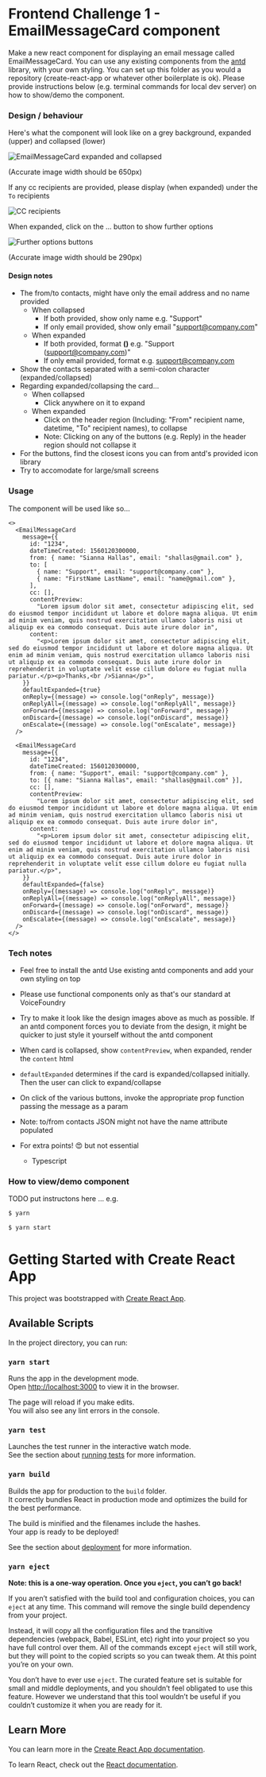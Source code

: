 # Frontend Challenge 1 - EmailMessageCard component

Make a new react component for displaying an email message called EmailMessageCard. You can use any existing components from the [antd](https://ant.design/components/overview/) library, with your own styling. You can set up this folder as you would a repository (create-react-app or whatever other boilerplate is ok). Please provide instructions below (e.g. terminal commands for local dev server) on how to show/demo the component.

### Design / behaviour

Here's what the component will look like on a grey background, expanded (upper) and collapsed (lower)

![EmailMessageCard expanded and collapsed](readme-images/EmailMessageCard-expanded-and-collapsed.png)

(Accurate image width should be 650px)

If any cc recipients are provided, please display (when expanded) under the `To` recipients

![CC recipients](/readme-images/EmailMessageCard-cc.png)

When expanded, click on the ... button to show further options

![Further options buttons](/readme-images/EmailMessageCard-buttons.png)

(Accurate image width should be 290px)

#### Design notes

- The from/to contacts, might have only the email address and no name provided
  - When collapsed
    - If both provided, show only name e.g. "Support"
    - If only email provided, show only email "support@company.com"
  - When expanded
    - If both provided, format **<name> (<email>)** e.g. "Support (support@company.com)"
    - If only email provided, format **<email>** e.g. support@company.com
- Show the contacts separated with a semi-colon character (expanded/collapsed)
- Regarding expanded/collapsing the card...
  - When collapsed
    - Click anywhere on it to expand
  - When expanded
    - Click on the header region (Including: "From" recipient name, datetime, "To" recipient names), to collapse
    - Note: Clicking on any of the buttons (e.g. Reply) in the header region should not collapse it
- For the buttons, find the closest icons you can from antd's provided icon library
- Try to accomodate for large/small screens

### Usage

The component will be used like so...

```
<>
  <EmailMessageCard
    message={{
      id: "1234",
      dateTimeCreated: 1560120300000,
      from: { name: "Sianna Hallas", email: "shallas@gmail.com" },
      to: [
        { name: "Support", email: "support@company.com" },
        { name: "FirstName LastName", email: "name@gmail.com" },
      ],
      cc: [],
      contentPreview:
        "Lorem ipsum dolor sit amet, consectetur adipiscing elit, sed do eiusmod tempor incididunt ut labore et dolore magna aliqua. Ut enim ad minim veniam, quis nostrud exercitation ullamco laboris nisi ut aliquip ex ea commodo consequat. Duis aute irure dolor in",
      content:
        "<p>Lorem ipsum dolor sit amet, consectetur adipiscing elit, sed do eiusmod tempor incididunt ut labore et dolore magna aliqua. Ut enim ad minim veniam, quis nostrud exercitation ullamco laboris nisi ut aliquip ex ea commodo consequat. Duis aute irure dolor in reprehenderit in voluptate velit esse cillum dolore eu fugiat nulla pariatur.</p><p>Thanks,<br />Sianna</p>",
    }}
    defaultExpanded={true}
    onReply={(message) => console.log("onReply", message)}
    onReplyAll={(message) => console.log("onReplyAll", message)}
    onForward={(message) => console.log("onForward", message)}
    onDiscard={(message) => console.log("onDiscard", message)}
    onEscalate={(message) => console.log("onEscalate", message)}
  />

  <EmailMessageCard
    message={{
      id: "1234",
      dateTimeCreated: 1560120300000,
      from: { name: "Support", email: "support@company.com" },
      to: [{ name: "Sianna Hallas", email: "shallas@gmail.com" }],
      cc: [],
      contentPreview:
        "Lorem ipsum dolor sit amet, consectetur adipiscing elit, sed do eiusmod tempor incididunt ut labore et dolore magna aliqua. Ut enim ad minim veniam, quis nostrud exercitation ullamco laboris nisi ut aliquip ex ea commodo consequat. Duis aute irure dolor in",
      content:
        "<p>Lorem ipsum dolor sit amet, consectetur adipiscing elit, sed do eiusmod tempor incididunt ut labore et dolore magna aliqua. Ut enim ad minim veniam, quis nostrud exercitation ullamco laboris nisi ut aliquip ex ea commodo consequat. Duis aute irure dolor in reprehenderit in voluptate velit esse cillum dolore eu fugiat nulla pariatur.</p>",
    }}
    defaultExpanded={false}
    onReply={(message) => console.log("onReply", message)}
    onReplyAll={(message) => console.log("onReplyAll", message)}
    onForward={(message) => console.log("onForward", message)}
    onDiscard={(message) => console.log("onDiscard", message)}
    onEscalate={(message) => console.log("onEscalate", message)}
  />
</>
```

### Tech notes

- Feel free to install the antd Use existing antd components and add your own styling on top
- Please use functional components only as that's our standard at VoiceFoundry
- Try to make it look like the design images above as much as possible. If an antd component forces you to deviate from the design, it might be quicker to just style it yourself without the antd component
- When card is collapsed, show `contentPreview`, when expanded, render the `content` html
- `defaultExpanded` determines if the card is expanded/collapsed initially. Then the user can click to expand/collapse
- On click of the various buttons, invoke the appropriate prop function passing the message as a param
- Note: to/from contacts JSON might not have the name attribute populated

- For extra points! 😍 but not essential
  - Typescript

### How to view/demo component

TODO put instructons here ... e.g.

```sh
$ yarn
```

```sh
$ yarn start
```

# Getting Started with Create React App

This project was bootstrapped with [Create React App](https://github.com/facebook/create-react-app).

## Available Scripts

In the project directory, you can run:

### `yarn start`

Runs the app in the development mode.\
Open [http://localhost:3000](http://localhost:3000) to view it in the browser.

The page will reload if you make edits.\
You will also see any lint errors in the console.

### `yarn test`

Launches the test runner in the interactive watch mode.\
See the section about [running tests](https://facebook.github.io/create-react-app/docs/running-tests) for more information.

### `yarn build`

Builds the app for production to the `build` folder.\
It correctly bundles React in production mode and optimizes the build for the best performance.

The build is minified and the filenames include the hashes.\
Your app is ready to be deployed!

See the section about [deployment](https://facebook.github.io/create-react-app/docs/deployment) for more information.

### `yarn eject`

**Note: this is a one-way operation. Once you `eject`, you can’t go back!**

If you aren’t satisfied with the build tool and configuration choices, you can `eject` at any time. This command will remove the single build dependency from your project.

Instead, it will copy all the configuration files and the transitive dependencies (webpack, Babel, ESLint, etc) right into your project so you have full control over them. All of the commands except `eject` will still work, but they will point to the copied scripts so you can tweak them. At this point you’re on your own.

You don’t have to ever use `eject`. The curated feature set is suitable for small and middle deployments, and you shouldn’t feel obligated to use this feature. However we understand that this tool wouldn’t be useful if you couldn’t customize it when you are ready for it.

## Learn More

You can learn more in the [Create React App documentation](https://facebook.github.io/create-react-app/docs/getting-started).

To learn React, check out the [React documentation](https://reactjs.org/).
